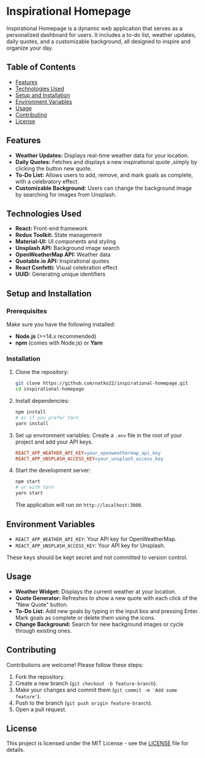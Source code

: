 # Inspirational Homepage

Inspirational Homepage is a dynamic web application that serves as a personalized dashboard for users. It includes a to-do list, weather updates, daily quotes, and a customizable background, all designed to inspire and organize your day.

## Table of Contents

- [Features](#features)
- [Technologies Used](#technologies-used)
- [Setup and Installation](#setup-and-installation)
- [Environment Variables](#environment-variables)
- [Usage](#usage)
- [Contributing](#contributing)
- [License](#license)

## Features

- **Weather Updates:** Displays real-time weather data for your location.
- **Daily Quotes:** Fetches and displays a new inspirational quote ,simply by clicking the button new quote.
- **To-Do List:** Allows users to add, remove, and mark goals as complete, with a celebratory effect.
- **Customizable Background:** Users can change the background image by searching for images from Unsplash.

## Technologies Used

- **React:** Front-end framework
- **Redux Toolkit:** State management
- **Material-UI:** UI components and styling
- **Unsplash API:** Background image search
- **OpenWeatherMap API:** Weather data
- **Quotable.io API:** Inspirational quotes
- **React Confetti:** Visual celebration effect
- **UUID:** Generating unique identifiers

## Setup and Installation

### Prerequisites

Make sure you have the following installed:

- **Node.js** (>=14.x recommended)
- **npm** (comes with Node.js) or **Yarn**

### Installation

1. Clone the repository:

   ```bash
   git clone https://github.com/natko22/inspirational-homepage.git
   cd inspirational-homepage
   ```

2. Install dependencies:

   ```bash
   npm install
   # or if you prefer Yarn
   yarn install
   ```

3. Set up environment variables:
   Create a `.env` file in the root of your project and add your API keys.

   ```makefile
   REACT_APP_WEATHER_API_KEY=your_openweathermap_api_key
   REACT_APP_UNSPLASH_ACCESS_KEY=your_unsplash_access_key
   ```

4. Start the development server:
   ```bash
   npm start
   # or with Yarn
   yarn start
   ```
   The application will run on `http://localhost:3000`.

## Environment Variables

- `REACT_APP_WEATHER_API_KEY`: Your API key for OpenWeatherMap.
- `REACT_APP_UNSPLASH_ACCESS_KEY`: Your API key for Unsplash.

These keys should be kept secret and not committed to version control.

## Usage

- **Weather Widget:** Displays the current weather at your location.
- **Quote Generator:** Refreshes to show a new quote with each click of the "New Quote" button.
- **To-Do List:** Add new goals by typing in the input box and pressing Enter. Mark goals as complete or delete them using the icons.
- **Change Background:** Search for new background images or cycle through existing ones.

## Contributing

Contributions are welcome! Please follow these steps:

1. Fork the repository.
2. Create a new branch (`git checkout -b feature-branch`).
3. Make your changes and commit them (`git commit -m 'Add some feature'`).
4. Push to the branch (`git push origin feature-branch`).
5. Open a pull request.

## License

This project is licensed under the MIT License - see the [LICENSE](LICENSE) file for details.
